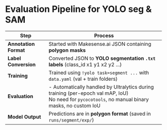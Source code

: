 # Evaluation Pipeline for YOLO seg & SAM

| Step                  | Process                                                                                                                                     |
| --------------------- | ------------------------------------------------------------------------------------------------------------------------------------------- |
| **Annotation Format** | Started with Makesense.ai JSON containing **polygon masks**                         |
| **Label Conversion**  | Converted JSON to **YOLO segmentation `.txt` labels** (class\_id x1 y1 x2 y2 ...)   |
| **Training**          | Trained using `!yolo task=segment ...` with `data.yaml` (val + train folders)       |
| **Evaluation**        | - Automatically handled by Ultralytics during training (per-epoch val mAP, IoU) <br> No need for `pycocotools`, no manual binary masks, no custom IoU |
| **Model Output**      | Predictions are in **polygon format** (saved in `runs/segment/exp/`)                |

